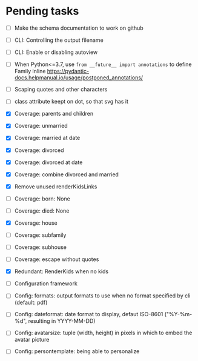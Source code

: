 # Pending tasks

- [ ] Make the schema documentation to work on github
- [ ] CLI: Controlling the output filename
- [ ] CLI: Enable or disabling autoview
- [ ] When Python<=3.7, use `from __future__ import annotations` to define Family inline https://pydantic-docs.helpmanual.io/usage/postponed_annotations/
- [ ] Scaping quotes and other characters
- [ ] class attribute keept on dot, so that svg has it
- [x] Coverage: parents and children
- [x] Coverage: unmarried
- [x] Coverage: married at date
- [x] Coverage: divorced
- [x] Coverage: divorced at date
- [x] Coverage: combine divorced and married
- [x] Remove unused renderKidsLinks
- [ ] Coverage: born: None
- [ ] Coverage: died: None
- [x] Coverage: house
- [ ] Coverage: subfamily
- [ ] Coverage: subhouse
- [ ] Coverage: escape without quotes
- [x] Redundant: RenderKids when no kids
- [ ] Configuration framework
- [ ] Config: formats: output formats to use when no format specified by cli (default: pdf)
- [ ] Config: dateformat: date format to display, defaut ISO-8601 ("%Y-%m-%d", resulting in YYYY-MM-DD)
- [ ] Config: avatarsize: tuple (width, height) in pixels in which to embed the avatar picture
- [ ] Config: persontemplate: being able to personalize


